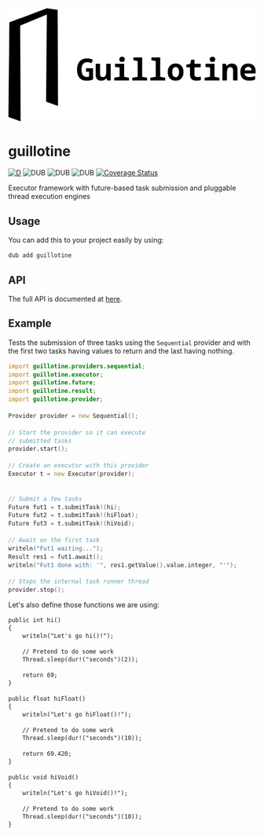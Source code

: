 ![](branding/banner.png)

guillotine
==========

[![D](https://github.com/deavmi/guillotine/actions/workflows/d.yml/badge.svg)](https://github.com/deavmi/guillotine/actions/workflows/d.yml) ![DUB](https://img.shields.io/dub/v/guillotine?color=%23c10000ff%20&style=flat-square) ![DUB](https://img.shields.io/dub/dt/guillotine?style=flat-square) ![DUB](https://img.shields.io/dub/l/guillotine?style=flat-square) [![Coverage Status](https://coveralls.io/repos/github/deavmi/guillotine/badge.svg?branch=master)](https://coveralls.io/github/deavmi/guillotine?branch=master)

Executor framework with future-based task submission and pluggable thread execution engines

## Usage

You can add this to your project easily by using:

```bash
dub add guillotine
```

## API

The full API is documented at [here](https://guillotine.dpldocs.info/).

## Example

Tests the submission of three tasks using the `Sequential` provider and with the first two tasks having values to return and the last having nothing.

```d
import guillotine.providers.sequential;
import guillotine.executor;
import guillotine.future;
import guillotine.result;
import guillotine.provider;

Provider provider = new Sequential();

// Start the provider so it can execute
// submitted tasks
provider.start();

// Create an executor with this provider
Executor t = new Executor(provider);


// Submit a few tasks
Future fut1 = t.submitTask!(hi);
Future fut2 = t.submitTask!(hiFloat);
Future fut3 = t.submitTask!(hiVoid);

// Await on the first task
writeln("Fut1 waiting...");
Result res1 = fut1.await();
writeln("Fut1 done with: '", res1.getValue().value.integer, "'");

// Stops the internal task runner thread
provider.stop();
```

Let's also define those functions we are using:

```
public int hi()
{
    writeln("Let's go hi()!");

    // Pretend to do some work
    Thread.sleep(dur!("seconds")(2));

    return 69;
}

public float hiFloat()
{
    writeln("Let's go hiFloat()!");

    // Pretend to do some work
    Thread.sleep(dur!("seconds")(10));
    
    return 69.420;
}

public void hiVoid()
{
    writeln("Let's go hiVoid()!");

    // Pretend to do some work
    Thread.sleep(dur!("seconds")(10));
}
```
